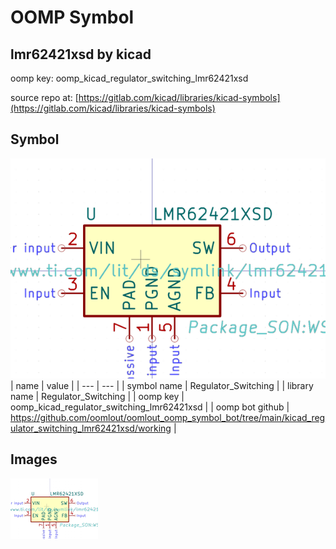 # OOMP Symbol  
## lmr62421xsd  by kicad  
  
oomp key: oomp_kicad_regulator_switching_lmr62421xsd  
  
source repo at: [https://gitlab.com/kicad/libraries/kicad-symbols](https://gitlab.com/kicad/libraries/kicad-symbols)  
## Symbol  
  
[![working.png](working_600.png)](working.png)  
| name | value | 
| --- | --- | 
| symbol name | Regulator_Switching | 
| library name | Regulator_Switching | 
| oomp key | oomp_kicad_regulator_switching_lmr62421xsd | 
| oomp bot github | https://github.com/oomlout/oomlout_oomp_symbol_bot/tree/main/kicad_regulator_switching_lmr62421xsd/working | 
## Images  
  
[![working.png](working_140.png)](working.png)  
